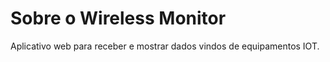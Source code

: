 # Sobre o Wireless Monitor

Aplicativo web para receber e mostrar dados vindos de equipamentos IOT.
